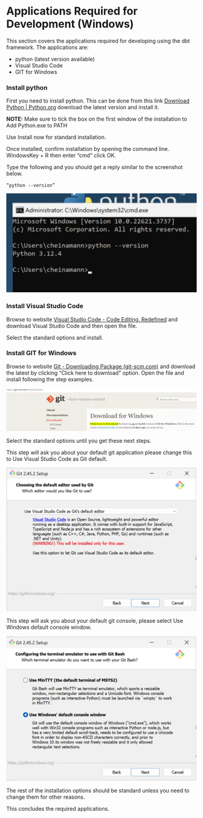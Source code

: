 # Applications Required for Development (Windows)

This section covers the applications required for developing using the dbt framework. The applications are:

- python (latest version available)
- Visual Studio Code
- GIT for Windows

### Install python
First you need to install python. This can be done from this link [Download Python | Python.org](https://www.python.org/downloads/) download the latest version and install it. 

**NOTE:** Make sure to tick the box on the first window of the installation to Add Python.exe to PATH

Use Install now for standard installation.

Once installed, confirm installation by opening the command line. WindowsKey + R then enter “cmd” click OK. 

Type the following and you should get a reply similar to the screenshot below.
```command prompt 
“python --version”
```

![image info](./images/pythonversioncheck.png)

### Install Visual Studio Code
Browse to website [Visual Studio Code - Code Editing. Redefined](https://code.visualstudio.com/) and download Visual Studio Code and then open the file.

Select the standard options and install.

### Install GIT for Windows
Browse to website [Git - Downloading Package (git-scm.com)](https://git-scm.com/download/win) and download the latest by clicking “Click here to download” option. Open the file and install following the step examples.

![image info](./images/downloadgitforwindows.png)

Select the standard options until you get these next steps.

This step will ask you about your default git application please change this to Use Visual Studio Code as Git default. 

![image info](./images/defaulteditor.png)

This step will ask you about your default git console, please select Use Windows default console window.

![image info](./images/defaultconsole.png)

The rest of the installation options should be standard unless you need to change them for other reasons.

This concludes the required applications.